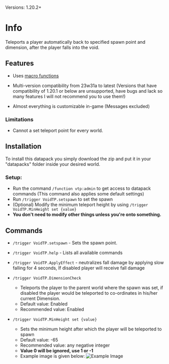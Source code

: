 Versions:
1.20.2+

# Info
Teleports a player automatically back to specified spawn point and dimension, after the player falls into the void.

## Features
- Uses [macro functions](https://minecraft.wiki/w/Function_(Java_Edition)#Macros)

- Multi-version compatibility from 23w31a to latest (Versions that have compatibility of 1.20.1 or below are unsupported, have bugs and lack so many features I will not recommend you to use them!)

- Almost everything is customizable in-game (Messages excluded)

### Limitations
- Cannot a set teleport point for every world.

## Installation
To install this datapack you simply download the zip and put it in your "datapacks" folder inside your desired world.

### Setup:
- Run the command ```/function vtp:admin``` to get access to datapack commands (This  command also applies some default settings)
- Run ```/trigger VoidTP.setspawn``` to set the spawn
- (Optional) Modify the  minimum teleport height by using ```/trigger VoidTP.MinHeight set {value}```
- **You don't need to modify other things unless you're onto something.**

## Commands
- ```/trigger VoidTP.setspawn``` - Sets the spawn point.

- ```/trigger VoidTP.help``` - Lists all available commands

- ```/trigger VoidTP.ApplyEffect``` - neutralizes fall damage by applying slow falling for 4 seconds, If disabled player will receive fall damage

- ```/trigger VoidTP.DimensionCheck``` 
    - Teleports the player to the parent world where the spawn was set, if disabled the player would be teleported to co-ordinates in his/her current Dimension.
    - Default value: Enabled
    - Recommended value: Enabled

- ```/trigger VoidTP.MinHeight set {value}```
    - Sets the minimum height after which the player will be teleported to spawn
    - Default value: -65
    - Recommended value: any negative integer 
    - **Value 0 will be ignored, use 1 or -1**
    - Example image is given below:
![Example Image](https://cdn.modrinth.com/data/ugFrgHMM/images/f1444ff7da4d289d37f0d737d07a4aab332495ea.png)
